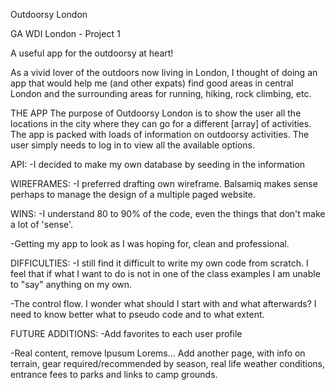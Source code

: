 Outdoorsy London

GA WDI London - Project 1

A useful app for the outdoorsy at heart!

As a vivid lover of the outdoors now living in London, I thought of doing an app that would help me (and other expats) find good areas in central London and the surrounding areas for running, hiking, rock climbing, etc.

THE APP
The purpose of Outdoorsy London is to show the user all the locations in the city where they can go for a different [array] of activities. The app is packed with loads of information on outdoorsy activities. The user simply needs to log in to view all the available options. 

API:
-I decided to make my own database by seeding in the information

WIREFRAMES:
-I preferred drafting own wireframe. Balsamiq makes sense perhaps to manage the design of a multiple paged website.

WINS:
-I understand 80 to 90% of the code, even the things that don't make a lot of 'sense'.

-Getting my app to look as I was hoping for, clean and professional.


DIFFICULTIES:
-I still find it difficult to write my own code from scratch. I feel that if what I want to do is not in one of the class examples I am unable to "say" anything on my own. 

-The control flow. I wonder what should I start with and what afterwards? I need to know better what to pseudo code and to what extent. 


FUTURE ADDITIONS:
-Add favorites to each user profile

-Real content, remove Ipusum Lorems... Add another page, with info on terrain, gear required/recommended by  season, real life weather conditions, entrance fees to parks and links to camp grounds.








